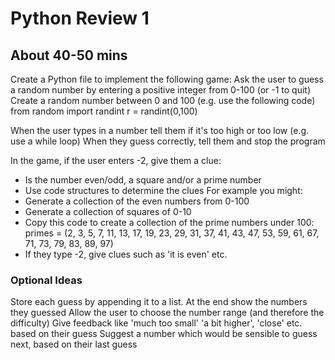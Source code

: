 # Python Review 1

## About 40-50 mins

Create a Python file to implement the following game: 
Ask the user to guess a random number by entering a positive integer from 0-100 (or -1 to quit)
Create a random number between 0 and 100 (e.g. use the following code)
from random import randint
r = randint(0,100)

When the user types in a number tell them if it's too high or too low (e.g. use a while loop)
When they guess correctly, tell them and stop the program

In the game, if the user enters -2, give them a clue:

- Is the number even/odd, a square and/or a prime number
- Use code structures to determine the clues
For example you might:
- Generate a collection of the even numbers from 0-100
- Generate a collection of squares of 0-10
- Copy this code to create a collection of the prime numbers under 100:
primes = (2, 3, 5, 7, 11, 13, 17, 19, 23, 29, 31, 37, 41, 43, 47, 53, 59, 61, 67, 71, 73, 79, 83, 89, 97)
- If they type -2, give clues such as 'it is even' etc.

### Optional Ideas

Store each guess by appending it to a list. At the end show the numbers they guessed
Allow the user to choose the number range (and therefore the difficulty)
Give feedback like 'much too small' 'a bit higher', 'close' etc. based on their guess
Suggest a number which would be sensible to guess next, based on their last guess
